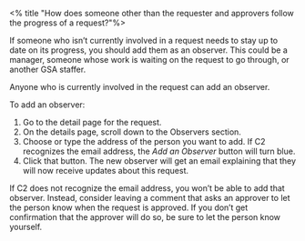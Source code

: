 <% title "How does someone other than the requester and approvers follow the progress of a request?"%>

If someone who isn’t currently involved in a request needs to stay up to date on its progress, you should add them as an observer. This could be a manager, someone whose work is waiting on the request to go through, or another GSA staffer.

Anyone who is currently involved in the request can add an observer.

To add an observer:

1. Go to the detail page for the request.
1. On the details page, scroll down to the Observers section.
1. Choose or type the address of the person you want to add. If C2 recognizes the email address, the _Add an Observer_ button will turn blue.
1. Click that button. The new observer will get an email explaining that they will now receive updates about this request.

If C2 does not recognize the email address, you won’t be able to add that observer. Instead, consider leaving a comment that asks an approver to let the person know when the request is approved. If you don’t get confirmation that the approver will do so, be sure to let the person know yourself.
